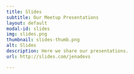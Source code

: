```yaml
---
title: Slides
subtitle: Our Meetup Presentations
layout: default
modal-id: slides
img: slides.png
thumbnail: slides-thumb.png
alt: Slides
description: Here we share our presentations.
url: http://slides.com/jenadevs

---
```

